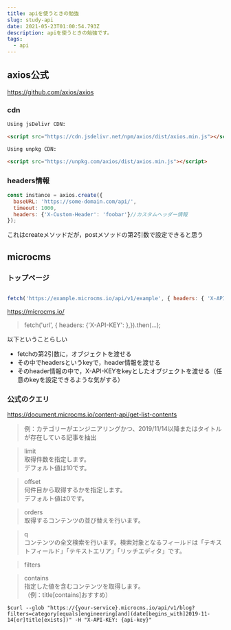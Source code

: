 ```yaml
---
title: apiを使うときの勉強
slug: study-api
date: 2021-05-23T01:00:54.793Z
description: apiを使うときの勉強です。
tags:
  - api
---
```

## axios公式

<https://github.com/axios/axios>

### cdn

```html
Using jsDelivr CDN:

<script src="https://cdn.jsdelivr.net/npm/axios/dist/axios.min.js"></script>

Using unpkg CDN:

<script src="https://unpkg.com/axios/dist/axios.min.js"></script>
```

### headers情報

```javascript
const instance = axios.create({
  baseURL: 'https://some-domain.com/api/',
  timeout: 1000,
  headers: {'X-Custom-Header': 'foobar'}//カスタムヘッダー情報
});
```

これはcreateメソッドだが，postメソッドの第2引数で設定できると思う

## microcms

### トップページ

```javascript

fetch('https://example.microcms.io/api/v1/example', { headers: { 'X-API-KEY': 'dc59f358-4622-471f-8d1e-6c7a6f969558' }, }) .then(res => res.json()) .then(res => console.log(res));
```

<https://microcms.io/>


>fetch('url', { headers: {'X-API-KEY': <key>},}).then(...);

以下ということらしい

- fetchの第2引数に，オブジェクトを渡せる
- その中でheadersというkeyで，header情報を渡せる
- そのheader情報の中で，X-API-KEYをkeyとしたオブジェクトを渡せる（任意のkeyを設定できるような気がする）

### 公式のクエリ

<https://document.microcms.io/content-api/get-list-contents>

>例：カテゴリーがエンジニアリングかつ、2019/11/14以降またはタイトルが存在している記事を抽出

>limit  
取得件数を指定します。  
デフォルト値は10です。

>offset  
何件目から取得するかを指定します。  
デフォルト値は0です。

>orders  
取得するコンテンツの並び替えを行います。

>q  
コンテンツの全文検索を行います。検索対象となるフィールドは「テキストフィールド」「テキストエリア」「リッチエディタ」です。

>filters

>contains  
指定した値を含むコンテンツを取得します。  
（例：title[contains]おすすめ）


```
$curl --glob "https://{your-service}.microcms.io/api/v1/blog?filters=category[equals]engineering[and](date[begins_with]2019-11-14[or]title[exists])" -H "X-API-KEY: {api-key}"
```


